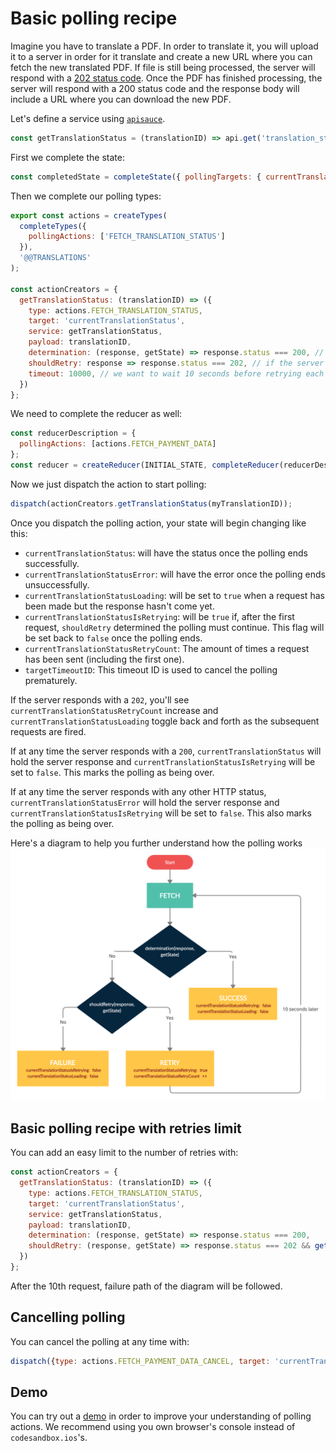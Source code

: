# Basic polling recipe

Imagine you have to translate a PDF. In order to translate it, you will upload it to a server in order for it translate and create a new URL where you can fetch the new translated PDF.
If file is still being processed, the server will respond with a [202 status code](https://developer.mozilla.org/en-US/docs/Web/HTTP/Status/202). Once the PDF has finished processing, the server will respond with a 200 status code and the response body will include a URL where you can download the new PDF.

Let's define a service using [`apisauce`](https://github.com/infinitered/apisauce).

```js
const getTranslationStatus = (translationID) => api.get('translation_status', { translationID });
```

First we complete the state:
```js
const completedState = completeState({ pollingTargets: { currentTranslationStatus: null } });
```

Then we complete our polling types:
```js
export const actions = createTypes(
  completeTypes({
    pollingActions: ['FETCH_TRANSLATION_STATUS']
  }),
  '@@TRANSLATIONS'
);

const actionCreators = {
  getTranslationStatus: (translationID) => ({
    type: actions.FETCH_TRANSLATION_STATUS,
    target: 'currentTranslationStatus',
    service: getTranslationStatus,
    payload: translationID,
    determination: (response, getState) => response.status === 200, // the server responds with 200 when it has finished processing
    shouldRetry: response => response.status === 202, // if the server responds with 202, then it is still processing and we should ask again in a while
    timeout: 10000, // we want to wait 10 seconds before retrying each time
  })
};
```

We need to complete the reducer as well:
```js
const reducerDescription = {
  pollingActions: [actions.FETCH_PAYMENT_DATA]
};
const reducer = createReducer(INITIAL_STATE, completeReducer(reducerDescription));
```

Now we just dispatch the action to start polling:
```js
dispatch(actionCreators.getTranslationStatus(myTranslationID));
```

Once you dispatch the polling action, your state will begin changing like this:

- `currentTranslationStatus`: will have the status once the polling ends successfully.
- `currentTranslationStatusError`: will have the error once the polling ends unsuccessfully.
- `currentTranslationStatusLoading`: will be set to `true` when a request has been made but the response hasn't come yet.
- `currentTranslationStatusIsRetrying`: will be `true` if, after the first request, `shouldRetry` determined the polling must continue. This flag will be set back to `false` once the polling ends.
- `currentTranslationStatusRetryCount`: The amount of times a request has been sent (including the first one).
- `targetTimeoutID`: This timeout ID is used to cancel the polling prematurely.

If the server responds with a `202`, you'll see `currentTranslationStatusRetryCount` increase and `currentTranslationStatusLoading` toggle back and forth as the subsequent requests are fired.

If at any time the server responds with a `200`, `currentTranslationStatus` will hold the server response and `currentTranslationStatusIsRetrying` will be set to `false`. This marks the polling as being over.

If at any time the server responds with any other HTTP status, `currentTranslationStatusError` will hold the server response and `currentTranslationStatusIsRetrying` will be set to `false`. This also marks the polling as being over.

Here's a diagram to help you further understand how the polling works
![alt text](./polling.png "Logo Title Text 1")

## Basic polling recipe with retries limit

You can add an easy limit to the number of retries with:
```js
const actionCreators = {
  getTranslationStatus: (translationID) => ({
    type: actions.FETCH_TRANSLATION_STATUS,
    target: 'currentTranslationStatus',
    service: getTranslationStatus,
    payload: translationID,
    determination: (response, getState) => response.status === 200,
    shouldRetry: (response, getState) => response.status === 202 && getState().currentTranslationStatusRetryCount < 10, // only try 10 times
  })
};
```
After the 10th request, failure path of the diagram will be followed.

## Cancelling polling
You can cancel the polling at any time with:
```js
dispatch({type: actions.FETCH_PAYMENT_DATA_CANCEL, target: 'currentTranslationStatus'});
```

## Demo
You can try out a [demo](https://codesandbox.io/s/89eic) in order to improve your understanding of polling actions. We recommend using you own browser's console instead of `codesandbox.ios`'s.
